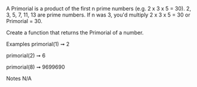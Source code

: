 A Primorial is a product of the first n prime numbers (e.g. 2 x 3 x 5 = 30). 2, 3, 5, 7, 11, 13 are prime numbers. If n was 3, you'd multiply 2 x 3 x 5 = 30 or Primorial = 30.

Create a function that returns the Primorial of a number.

Examples
primorial(1) ➞ 2

primorial(2) ➞ 6

primorial(8) ➞ 9699690

Notes
N/A